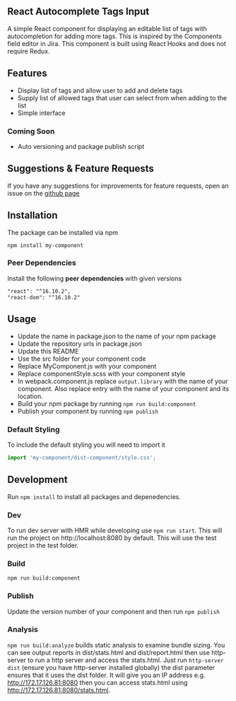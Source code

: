 ## React Autocomplete Tags Input
A simple React component for displaying an editable list of tags with autocompletion for adding more tags.
This is inspired by the Components field editor in Jira. This component is built using React Hooks and does not
require Redux.

## Features
- Display list of tags and allow user to add and delete tags
- Supply list of allowed tags that user can select from when adding to the list
- Simple interface

### Coming Soon
- Auto versioning and package publish script

## Suggestions & Feature Requests
If you have any suggestions for improvements for feature requests, open an issue on the [github page](https://github.com/jameschristou/react-component-starter-template/issues)

## Installation
The package can be installed via npm
```
npm install my-component
```

### Peer Dependencies
Install the following **peer dependencies** with given versions
```
"react": "^16.10.2",
"react-dom": "^16.10.2"
```

## Usage
- Update the name in package.json to the name of your npm package
- Update the repository urls in package.json
- Update this README
- Use the src folder for your component code
- Replace MyComponent.js with your component
- Replace componentStyle.scss with your component style
- In webpack.component.js replace `output.library` with the name of your component. Also replace entry with the name of your component and its location.
- Build your npm package by running `npm run build:component`
- Publish your component by running `npm publish`

### Default Styling
To include the default styling you will need to import it
```js
import 'my-component/dist-component/style.css';
```

## Development
Run `npm install` to install all packages and depenedencies.

### Dev
To run dev server with HMR while developing use `npm run start`. This will run the project on http://localhost:8080 by default. This will use the test project
in the test folder.

### Build
`npm run build:component`

### Publish
Update the version number of your component and then run `npm publish`

### Analysis
`npm run build:analyze` builds static analysis to examine bundle sizing. You can see output reports in dist/stats.html and dist/report.html
then use http-server to run a http server and access the stats.html. Just run `http-server dist` (ensure you have http-server installed globally)
the dist parameter ensures that it uses the dist folder. It will give you an IP address e.g. http://172.17.126.81:8080 then you can access
stats.html using http://172.17.126.81:8080/stats.html.